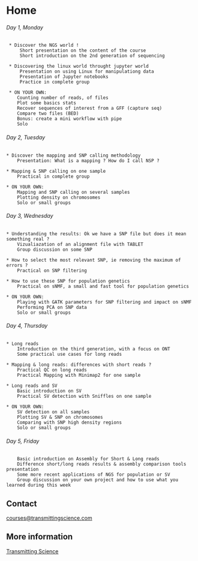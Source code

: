 # Home

###### Day 1, Monday

     * Discover the NGS world !
         Short presentation on the content of the course
         Short introduction on the 2nd generation of sequencing

     * Discovering the linux world throught jupyter world
         Presentation on using Linux for manipulationg data
         Presentation of Jupyter notebooks
         Practice in complete group
        
     * ON YOUR OWN: 
        Counting number of reads, of files
        Plot some basics stats
        Recover sequences of interest from a GFF (capture seq)
        Compare two files (BED)
        Bonus: create a mini workflow with pipe
        Solo

###### Day 2, Tuesday

    * Discover the mapping and SNP calling methodology
        Presentation: What is a mapping ? How do I call NSP ?

    * Mapping & SNP calling on one sample
        Practical in complete group

    * ON YOUR OWN: 
        Mapping and SNP calling on several samples
        Plotting density on chromosomes
        Solo or small groups


###### Day 3, Wednesday

    * Understanding the results: Ok we have a SNP file but does it mean something real ?
        Vizualiazation of an alignment file with TABLET
        Group discussion on some SNP

    * How to select the most relevant SNP, ie removing the maximum of errors ?
        Practical on SNP filtering

    * How to use these SNP for population genetics
        Practical on sNMF, a small and fast tool for population genetics
        
    * ON YOUR OWN: 
        Playing with GATK parameters for SNP filtering and impact on sNMF
        Performing PCA on SNP data
        Solo or small groups

###### Day 4, Thursday

    * Long reads 
        Introduction on the third generation, with a focus on ONT
        Some practical use cases for long reads

    * Mapping & long reads: differences with short reads ?
        Practical QC on long reads
        Practical Mapping with Minimap2 for one sample

    * Long reads and SV 
        Basic introduction on SV
        Practical SV detection with Sniffles on one sample

    * ON YOUR OWN: 
        SV detection on all samples
        Plotting SV & SNP on chromosomes
        Comparing with SNP high density regions
        Solo or small groups
    

###### Day 5, Friday

        Basic introduction on Assembly for Short & Long reads
        Difference short/long reads results & assembly comparison tools presentation
        Some more recent applications of NGS for population or SV
        Group discussion on your own project and how to use what you learned during this week
        

## Contact

courses@transmittingscience.com

## More information
[Transmitting Science](https://www.transmittingscience.com/courses/genetics-and-genomics/manipulation-ngs-data-genomic-population-genetics-analyses/)